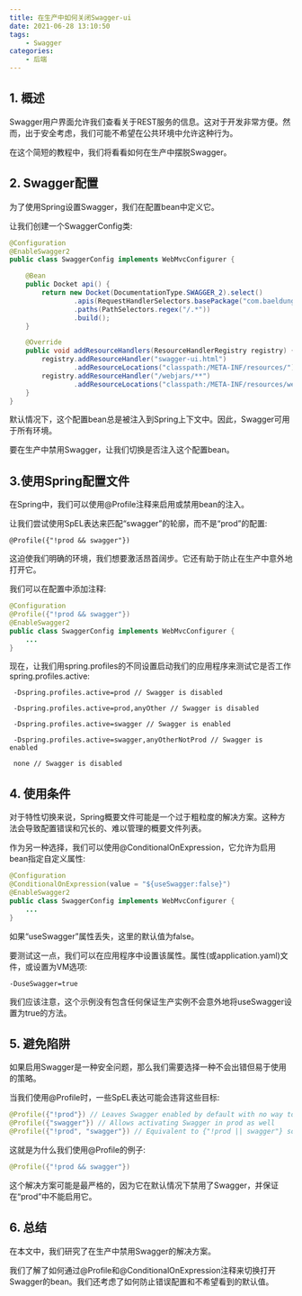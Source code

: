 ```yaml
---
title: 在生产中如何关闭Swagger-ui
date: 2021-06-28 13:10:50
tags:
    - Swagger
categories:
    - 后端
---
```


## 1. 概述

Swagger用户界面允许我们查看关于REST服务的信息。这对于开发非常方便。然而，出于安全考虑，我们可能不希望在公共环境中允许这种行为。

在这个简短的教程中，我们将看看如何在生产中摆脱Swagger。

## 2. Swagger配置
为了使用Spring设置Swagger，我们在配置bean中定义它。

让我们创建一个SwaggerConfig类:

```java
@Configuration
@EnableSwagger2
public class SwaggerConfig implements WebMvcConfigurer {

    @Bean
    public Docket api() {
        return new Docket(DocumentationType.SWAGGER_2).select()
                .apis(RequestHandlerSelectors.basePackage("com.baeldung"))
                .paths(PathSelectors.regex("/.*"))
                .build();
    }

    @Override
    public void addResourceHandlers(ResourceHandlerRegistry registry) {
        registry.addResourceHandler("swagger-ui.html")
                .addResourceLocations("classpath:/META-INF/resources/");
        registry.addResourceHandler("/webjars/**")
                .addResourceLocations("classpath:/META-INF/resources/webjars/");
    }
}
```

默认情况下，这个配置bean总是被注入到Spring上下文中。因此，Swagger可用于所有环境。

要在生产中禁用Swagger，让我们切换是否注入这个配置bean。

## 3.使用Spring配置文件

在Spring中，我们可以使用@Profile注释来启用或禁用bean的注入。

让我们尝试使用SpEL表达来匹配“swagger”的轮廓，而不是“prod”的配置:

```
@Profile({"!prod && swagger"})
```
这迫使我们明确的环境，我们想要激活昂首阔步。它还有助于防止在生产中意外地打开它。

我们可以在配置中添加注释:
```java
@Configuration
@Profile({"!prod && swagger"})
@EnableSwagger2
public class SwaggerConfig implements WebMvcConfigurer {
    ...
}
```

现在，让我们用spring.profiles的不同设置启动我们的应用程序来测试它是否工作 spring.profiles.active:

```
 -Dspring.profiles.active=prod // Swagger is disabled

 -Dspring.profiles.active=prod,anyOther // Swagger is disabled

 -Dspring.profiles.active=swagger // Swagger is enabled

 -Dspring.profiles.active=swagger,anyOtherNotProd // Swagger is enabled

 none // Swagger is disabled
```

## 4. 使用条件
对于特性切换来说，Spring概要文件可能是一个过于粗粒度的解决方案。这种方法会导致配置错误和冗长的、难以管理的概要文件列表。

作为另一种选择，我们可以使用@ConditionalOnExpression，它允许为启用bean指定自定义属性:

```java
@Configuration
@ConditionalOnExpression(value = "${useSwagger:false}")
@EnableSwagger2
public class SwaggerConfig implements WebMvcConfigurer {
    ...
}
```

如果“useSwagger”属性丢失，这里的默认值为false。

要测试这一点，我们可以在应用程序中设置该属性。属性(或application.yaml)文件，或设置为VM选项:

```
-DuseSwagger=true

```
我们应该注意，这个示例没有包含任何保证生产实例不会意外地将useSwagger设置为true的方法。

## 5. 避免陷阱
如果启用Swagger是一种安全问题，那么我们需要选择一种不会出错但易于使用的策略。

当我们使用@Profile时，一些SpEL表达可能会违背这些目标:
```java
@Profile({"!prod"}) // Leaves Swagger enabled by default with no way to disable it in other profiles
@Profile({"swagger"}) // Allows activating Swagger in prod as well
@Profile({"!prod", "swagger"}) // Equivalent to {"!prod || swagger"} so it's worse than {"!prod"} as it provides a way to activate Swagger in prod too
```

这就是为什么我们使用@Profile的例子:

```java
@Profile({"!prod && swagger"})
```
这个解决方案可能是最严格的，因为它在默认情况下禁用了Swagger，并保证在“prod”中不能启用它。

## 6. 总结
在本文中，我们研究了在生产中禁用Swagger的解决方案。

我们了解了如何通过@Profile和@ConditionalOnExpression注释来切换打开Swagger的bean。我们还考虑了如何防止错误配置和不希望看到的默认值。
